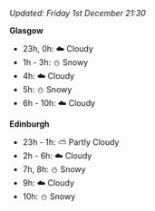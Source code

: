 *Updated: Friday 1st December 21:30*

**Glasgow**

* 23h, 0h: :cloud: Cloudy
* 1h - 3h: :snowman: Snowy
* 4h: :cloud: Cloudy
* 5h: :snowman: Snowy
* 6h - 10h: :cloud: Cloudy

**Edinburgh**

* 23h - 1h: :partly_sunny: Partly Cloudy
* 2h - 6h: :cloud: Cloudy
* 7h, 8h: :snowman: Snowy
* 9h: :cloud: Cloudy
* 10h: :snowman: Snowy
